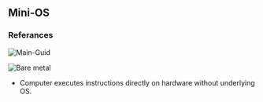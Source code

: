 ## Mini-OS

### Referances

![Main-Guid](https://os.phil-opp.com/)

![Bare metal](https://en.wikipedia.org/wiki/Bare_machine)

- Computer executes instructions directly on hardware without underlying OS.
